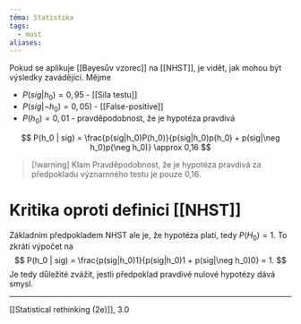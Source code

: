 ```yaml
---
téma: Statistika
tags:
  - most
aliases:
---
```

Pokud se aplikuje [[Bayesův vzorec]] na [[NHST]], je vidět, jak mohou být výsledky zavádějící. Mějme
- $P(sig | h_0) = 0,95$ - [[Síla testu]]
- $P(sig|\neg h_0) = 0,05)$ - [[False-positive]]
- $P(h_0) = 0,01$ - pravděpodobnost, že je hypotéza pravdivá

$$
P(h_0 | sig) =
\frac{p(sig|h_0)P(h_0)}{p(sig|h_0)p(h_0) + p(sig|\neg h_0)p(\neg h_0)} \approx
0,16
$$

> [!warning] Klam
> Pravděpodobnost, že je hypotéza pravdivá za předpokladu významného testu je pouze 0,16.

# Kritika oproti definici [[NHST]]
Základním předpokladem NHST ale je, že hypotéza platí, tedy $P(H_0) = 1$. To zkrátí výpočet na 
$$
P(h_0 | sig) =
\frac{p(sig|h_0)1}{p(sig|h_0)1 + p(sig|\neg h_0)0} = 1.
$$
Je tedy důležité zvážit, jestli předpoklad pravdivé nulové hypotézy dává smysl.
- - -
[[Statistical rethinking (2e)]], 3.0